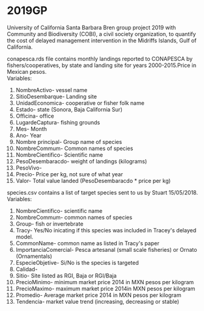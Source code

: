 # 2019GP
University of California Santa Barbara Bren group project 2019 with Community and Biodiversity (COBI), a civil society organization, to quantify the cost of delayed management intervention in the Midriffs Islands, Gulf of California.


conapesca.rds file contains monthly landings reported to CONAPESCA by fishers/cooperatives, by state and landing site for years 2000-2015.Price in Mexican pesos.  
  Variables:
  1. NombreActivo- vessel name 
  2. SitioDesembarque- Landing site 
  3. UnidadEconomica- cooperative or fisher folk name
  4. Estado- state (Sonora, Baja California Sur)
  5. Officina- office 
  6. LugardeCaptura- fishing grounds 
  7. Mes- Month 
  8. Ano- Year 
  9. Nombre principal- Group name of species 
  10. NombreCommum- Common names of species 
  11. NombreCientifico- Scientific name 
  12. PesoDesembaracdo- weight of landings (kilograms)
  13. PesoVivo- 
  14. Precio- Price per kg, not sure of what year 
  15. Valor- Total value  landed (PesoDesembaracdo * price per kg)

species.csv contains a list of target species sent to us by Stuart 15/05/2018.
  Variables:
  1. NombreCientifico- scientific name
  2. NombreCommum- common names of species
  3. Group- fish or invertebrate 
  4. Tracy- Yes/No inicating if this species was included in Tracey's delayed model.
  5. CommonName- common name as listed in Tracy's paper
  6. ImportanciaComercial- Pesca artesanal (small scale fisheries) or Ornato (Ornamentals)
  7. EspecieObjetive- Si/No is the species is targeted
  8. Calidad-
  9. Sitio- Site listed as RGI, Baja or RGI/Baja
  10. PrecioMinimo- minimum market price 2014 in MXN pesos per kilogram
  11. PrecioMaximo- maximum market price 2014in MXN pesos per kilogram
  12. Promedio- Average market price 2014 in MXN pesos per kilogram
  13. Tendencia- market value trend (increasing, decreasing or stable) 